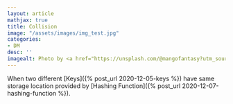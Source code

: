 ```yaml
---
layout: article
mathjax: true
title: Collision
image: "/assets/images/img_test.jpg"
categories:
- DM
desc: '' 
imagealt: Photo by <a href="https://unsplash.com/@mangofantasy?utm_source=unsplash&utm_medium=referral&utm_content=creditCopyText">Tim Johnson</a> on <a href="https://unsplash.com/s/photos/logic?utm_source=unsplash&utm_medium=referral&utm_content=creditCopyText">Unsplash</a>
---
```


When two different [Keys]({% post_url 2020-12-05-keys %}) have same storage location provided by [Hashing Function]({% post_url 2020-12-07-hashing-function %}).